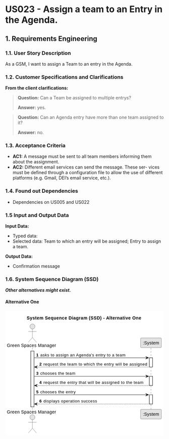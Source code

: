 # US023 - Assign a team to an Entry in the Agenda.

## 1. Requirements Engineering

### 1.1. User Story Description

As a GSM, I want to assign a Team to an entry in the Agenda.

### 1.2. Customer Specifications and Clarifications 


**From the client clarifications:**

> **Question:**  Can a Team be assigned to multiple entrys?
>
> **Answer:** yes.

> **Question:** Can an Agenda entry have more than one team assigned to it?
>
> **Answer:** no.

### 1.3. Acceptance Criteria

* **AC1:** A message must be sent to all team members informing
  them about the assignment.
* **AC2:** Different email services can send the message. These ser- vices must be defined through a configuration file to allow the use of different platforms (e.g. Gmail, DEI’s email service, etc.).



### 1.4. Found out Dependencies

* Dependencies on US005 and US022

### 1.5 Input and Output Data

**Input Data:**

* Typed data:
* Selected data: Team to  which an entry will be assigned; Entry to assign a team.
 

**Output Data:**

* Confirmation message

### 1.6. System Sequence Diagram (SSD)

**_Other alternatives might exist._**

#### Alternative One

<?xml version="1.0" encoding="us-ascii" standalone="no"?><svg xmlns="http://www.w3.org/2000/svg" xmlns:xlink="http://www.w3.org/1999/xlink" contentStyleType="text/css" height="395px" preserveAspectRatio="none" style="width:501px;height:395px;background:#FFFFFF;" version="1.1" viewBox="0 0 501 395" width="501px" zoomAndPan="magnify"><defs/><g><text fill="#000000" font-family="sans-serif" font-size="14" font-weight="bold" lengthAdjust="spacing" textLength="363" x="68" y="28.5352">System Sequence Diagram (SSD) - Alternative One</text><rect fill="#FFFFFF" height="176.8633" style="stroke:#181818;stroke-width:1.0;" width="10" x="81" y="128.9766"/><rect fill="#FFFFFF" height="29.3105" style="stroke:#181818;stroke-width:1.0;" width="10" x="457" y="150.2871"/><rect fill="#FFFFFF" height="29.3105" style="stroke:#181818;stroke-width:1.0;" width="10" x="457" y="208.9082"/><rect fill="#FFFFFF" height="29.3105" style="stroke:#181818;stroke-width:1.0;" width="10" x="457" y="267.5293"/><line style="stroke:#181818;stroke-width:0.5;stroke-dasharray:5.0,5.0;" x1="86" x2="86" y1="118.9766" y2="314.8398"/><line style="stroke:#181818;stroke-width:0.5;stroke-dasharray:5.0,5.0;" x1="462" x2="462" y1="118.9766" y2="314.8398"/><text fill="#000000" font-family="sans-serif" font-size="14" lengthAdjust="spacing" textLength="156" x="5" y="116.0234">Green Spaces Manager</text><ellipse cx="86" cy="50.9883" fill="#E3E3E3" rx="8" ry="8" style="stroke:#181818;stroke-width:0.5;"/><path d="M86,58.9883 L86,85.9883 M73,66.9883 L99,66.9883 M86,85.9883 L73,100.9883 M86,85.9883 L99,100.9883 " fill="none" style="stroke:#181818;stroke-width:0.5;"/><text fill="#000000" font-family="sans-serif" font-size="14" lengthAdjust="spacing" textLength="156" x="5" y="327.375">Green Spaces Manager</text><ellipse cx="86" cy="338.8281" fill="#E3E3E3" rx="8" ry="8" style="stroke:#181818;stroke-width:0.5;"/><path d="M86,346.8281 L86,373.8281 M73,354.8281 L99,354.8281 M86,373.8281 L73,388.8281 M86,373.8281 L99,388.8281 " fill="none" style="stroke:#181818;stroke-width:0.5;"/><rect fill="#E3E3E3" height="30.4883" rx="2.5" ry="2.5" style="stroke:#181818;stroke-width:0.5;" width="66" x="429" y="87.4883"/><text fill="#000000" font-family="sans-serif" font-size="14" lengthAdjust="spacing" textLength="52" x="436" y="108.0234">:System</text><rect fill="#E3E3E3" height="30.4883" rx="2.5" ry="2.5" style="stroke:#181818;stroke-width:0.5;" width="66" x="429" y="313.8398"/><text fill="#000000" font-family="sans-serif" font-size="14" lengthAdjust="spacing" textLength="52" x="436" y="334.375">:System</text><rect fill="#FFFFFF" height="176.8633" style="stroke:#181818;stroke-width:1.0;" width="10" x="81" y="128.9766"/><rect fill="#FFFFFF" height="29.3105" style="stroke:#181818;stroke-width:1.0;" width="10" x="457" y="150.2871"/><rect fill="#FFFFFF" height="29.3105" style="stroke:#181818;stroke-width:1.0;" width="10" x="457" y="208.9082"/><rect fill="#FFFFFF" height="29.3105" style="stroke:#181818;stroke-width:1.0;" width="10" x="457" y="267.5293"/><polygon fill="#181818" points="445,146.2871,455,150.2871,445,154.2871,449,150.2871" style="stroke:#181818;stroke-width:1.0;"/><line style="stroke:#181818;stroke-width:1.0;" x1="91" x2="451" y1="150.2871" y2="150.2871"/><text fill="#000000" font-family="sans-serif" font-size="13" font-weight="bold" lengthAdjust="spacing" textLength="9" x="98" y="145.5449">1</text><text fill="#000000" font-family="sans-serif" font-size="13" lengthAdjust="spacing" textLength="270" x="111" y="145.5449">asks to assign an Agenda's entry to a team</text><polygon fill="#181818" points="102,175.5977,92,179.5977,102,183.5977,98,179.5977" style="stroke:#181818;stroke-width:1.0;"/><line style="stroke:#181818;stroke-width:1.0;stroke-dasharray:2.0,2.0;" x1="96" x2="461" y1="179.5977" y2="179.5977"/><text fill="#000000" font-family="sans-serif" font-size="13" font-weight="bold" lengthAdjust="spacing" textLength="9" x="108" y="174.8555">2</text><text fill="#000000" font-family="sans-serif" font-size="13" lengthAdjust="spacing" textLength="329" x="121" y="174.8555">request the team to which the entry will be assigned</text><polygon fill="#181818" points="445,204.9082,455,208.9082,445,212.9082,449,208.9082" style="stroke:#181818;stroke-width:1.0;"/><line style="stroke:#181818;stroke-width:1.0;" x1="91" x2="451" y1="208.9082" y2="208.9082"/><text fill="#000000" font-family="sans-serif" font-size="13" font-weight="bold" lengthAdjust="spacing" textLength="9" x="98" y="204.166">3</text><text fill="#000000" font-family="sans-serif" font-size="13" lengthAdjust="spacing" textLength="111" x="111" y="204.166">chooses the team</text><polygon fill="#181818" points="102,234.2188,92,238.2188,102,242.2188,98,238.2188" style="stroke:#181818;stroke-width:1.0;"/><line style="stroke:#181818;stroke-width:1.0;stroke-dasharray:2.0,2.0;" x1="96" x2="461" y1="238.2188" y2="238.2188"/><text fill="#000000" font-family="sans-serif" font-size="13" font-weight="bold" lengthAdjust="spacing" textLength="9" x="108" y="233.4766">4</text><text fill="#000000" font-family="sans-serif" font-size="13" lengthAdjust="spacing" textLength="317" x="121" y="233.4766">request the entry that will be assigned to the team</text><polygon fill="#181818" points="445,263.5293,455,267.5293,445,271.5293,449,267.5293" style="stroke:#181818;stroke-width:1.0;"/><line style="stroke:#181818;stroke-width:1.0;" x1="91" x2="451" y1="267.5293" y2="267.5293"/><text fill="#000000" font-family="sans-serif" font-size="13" font-weight="bold" lengthAdjust="spacing" textLength="9" x="98" y="262.7871">5</text><text fill="#000000" font-family="sans-serif" font-size="13" lengthAdjust="spacing" textLength="112" x="111" y="262.7871">chooses the entry</text><polygon fill="#181818" points="102,292.8398,92,296.8398,102,300.8398,98,296.8398" style="stroke:#181818;stroke-width:1.0;"/><line style="stroke:#181818;stroke-width:1.0;stroke-dasharray:2.0,2.0;" x1="96" x2="461" y1="296.8398" y2="296.8398"/><text fill="#000000" font-family="sans-serif" font-size="13" font-weight="bold" lengthAdjust="spacing" textLength="9" x="108" y="292.0977">6</text><text fill="#000000" font-family="sans-serif" font-size="13" lengthAdjust="spacing" textLength="170" x="121" y="292.0977">displays operation success</text><!--SRC=[fPBFJiCm3CRlVGfh5-2m5zW1QT8G9yIXJ-2bfecME2LsD_NjyR9sW1WNy2N_xE_xsOeS0WzOC47Ad9qlEH5e6QcHwyk0xe0zjJf5Wa9EaVluDK4yTlaKk8StZ49Deq4jjPr4AK5BxoEn8zW5xC_fzssxUu0rRADIOTHm97XbAyDHCuzfJyNsJdE1rNCXOcWDWGHUa8sZh005dj8GyqJK68865mPaXTNcubapBjkg58wez5dIWCLoWlNZGhgnieE0Pbibz0p8iEs9ExmJ8DOorJTGmbGrhjAB5ymn2wvD- -gpiTdP94H1FLMDizh91-VhpSNW56A4FSq4r5N9ZcuwtMp1-Pp5XhMO_1TqxjkZ_c0xyt-p-IjdzVWBQ1TaY3W9v86A_QJC8AEploA_y7m0]--></g></svg>
